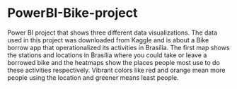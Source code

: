 # PowerBI-Bike-project

Power BI project that shows three different data visualizations. The data used in this project was downloaded from Kaggle and is about a Bike borrow app that operationalized its activities in Brasília. The first map shows the stations and locations in Brasília where you could take or leave a borrowed bike and the heatmaps show the places people most use to do these activities respectively. Vibrant colors like red and orange mean more people using the location and greener means least people. 